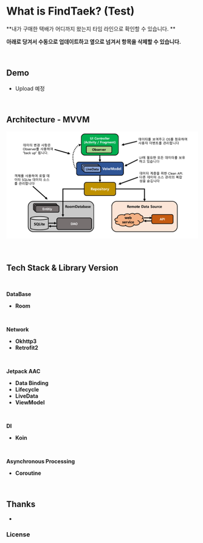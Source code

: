 # What is FindTaek? (Test)

**내가 구매한 택배가 어디까지 왔는지 타임 라인으로 확인할 수 있습니다. **

**아래로 당겨서 수동으로 업데이트하고 옆으로 넘겨서 항목을 삭제할 수 있습니다.**

<br>

## Demo

- Upload 예정

<br>

## Architecture - MVVM

![mvvm](https://github.com/hongbeomi/FindTaek/blob/master/Demo%26Picture/mvvm.jpg)

<br>

## Tech Stack & Library Version

<br>

**DataBase**

- **Room**

**<br>**

**Network**

- **Okhttp3**
- **Retrofit2**

**<br>**

**Jetpack AAC**

- **Data Binding**
- **Lifecycle**
- **LiveData**
- **ViewModel**

**<br>**

**DI**

- **Koin**

**<br>**

**Asynchronous Processing**

- **Coroutine**

<br>

## Thanks

- 



### License